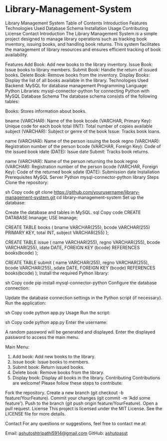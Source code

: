 # Library-Management-System

Library Management System
Table of Contents
Introduction
Features
Technologies Used
Database Schema
Installation
Usage
Contributing
License
Contact
Introduction
The Library Management System is a simple project designed to manage library operations such as tracking book inventory, issuing books, and handling book returns. This system facilitates the management of library resources and ensures efficient tracking of book availability.

Features
Add Book: Add new books to the library inventory.
Issue Book: Issue books to library members.
Submit Book: Handle the return of issued books.
Delete Book: Remove books from the inventory.
Display Books: Display the list of all books available in the library.
Technologies Used
Backend: MySQL for database management
Programming Language: Python
Libraries: mysql-connector-python for connecting Python with MySQL
Database Schema
The database schema consists of the following tables:

Books: Stores information about books.

bname (VARCHAR): Name of the book
bcode (VARCHAR, Primary Key): Unique code for each book
total (INT): Total number of copies available
subject (VARCHAR): Subject or genre of the book
Issue: Tracks book loans.

name (VARCHAR): Name of the person issuing the book
regno (VARCHAR): Registration number of the person
bcode (VARCHAR, Foreign Key): Code of the issued book
idate (DATE): Issue date
Submit: Tracks book returns.

name (VARCHAR): Name of the person returning the book
regno (VARCHAR): Registration number of the person
bcode (VARCHAR, Foreign Key): Code of the returned book
sdate (DATE): Submission date
Installation
Prerequisites
MySQL Server
Python
mysql-connector-python library
Steps
Clone the repository:

sh
Copy code
git clone https://github.com/yourusername/library-management-system.git
cd library-management-system
Set up the database:

Create the database and tables in MySQL.
sql
Copy code
CREATE DATABASE lmanage;
USE lmanage;

CREATE TABLE books (
    bname VARCHAR(255),
    bcode VARCHAR(255) PRIMARY KEY,
    total INT,
    subject VARCHAR(255)
);

CREATE TABLE issue (
    name VARCHAR(255),
    regno VARCHAR(255),
    bcode VARCHAR(255),
    idate DATE,
    FOREIGN KEY (bcode) REFERENCES books(bcode)
);

CREATE TABLE submit (
    name VARCHAR(255),
    regno VARCHAR(255),
    bcode VARCHAR(255),
    sdate DATE,
    FOREIGN KEY (bcode) REFERENCES books(bcode)
);
Install the required Python library:

sh
Copy code
pip install mysql-connector-python
Configure the database connection:

Update the database connection settings in the Python script (if necessary).
Run the application:

sh
Copy code
python app.py
Usage
Run the script:

sh
Copy code
python app.py
Enter the username:

A random password will be generated and displayed.
Enter the displayed password to access the main menu.

Main Menu:

1. Add book: Add new books to the library.
2. Issue book: Issue books to members.
3. Submit book: Return issued books.
4. Delete book: Remove books from the library.
5. Display book: Display all books in the library.
Contributing
Contributions are welcome! Please follow these steps to contribute:

Fork the repository.
Create a new branch (git checkout -b feature/YourFeature).
Commit your changes (git commit -m 'Add some feature').
Push to the branch (git push origin feature/YourFeature).
Open a pull request.
License
This project is licensed under the MIT License. See the LICENSE file for more details.

Contact
For any questions or suggestions, feel free to contact me at:

Email: ashutoshtripathi5914@gmail.com
GitHub: [ashutoasst](https://github.com/ashutoasst/Library-Management-System/edit/main/README.md)
